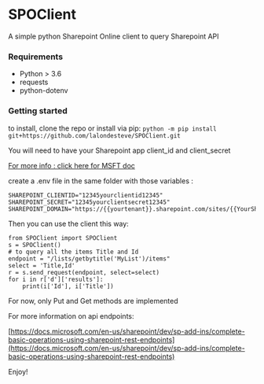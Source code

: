 # SPOClient
A simple python Sharepoint Online client to query Sharepoint API

### Requirements
- Python > 3.6
- requests
- python-dotenv

### Getting started
to install, clone the repo or install via pip:
`python -m pip install git+https://github.com/lalondesteve/SPOClient.git`


You will need to have your Sharepoint app client_id and client_secret

[For more info : click here for MSFT doc](https://docs.microsoft.com/en-us/sharepoint/dev/sp-add-ins/register-sharepoint-add-ins)

create a .env file in the same folder with those variables :
```
SHAREPOINT_CLIENTID="12345yourclientid12345"
SHAREPOINT_SECRET="12345yourclientsecret12345"
SHAREPOINT_DOMAIN="https://{{yourtenant}}.sharepoint.com/sites/{{YourSharepointSite}}"
```
Then you can use the client this way:

```
from SPOClient import SPOClient
s = SPOClient()
# to query all the items Title and Id
endpoint = "/lists/getbytitle('MyList')/items"
select = 'Title,Id'
r = s.send_request(endpoint, select=select)
for i in r['d']['results']:
    print(i['Id'], i['Title'])
```
For now, only Put and Get methods are implemented

For more information on api endpoints:

[https://docs.microsoft.com/en-us/sharepoint/dev/sp-add-ins/complete-basic-operations-using-sharepoint-rest-endpoints](https://docs.microsoft.com/en-us/sharepoint/dev/sp-add-ins/complete-basic-operations-using-sharepoint-rest-endpoints)

Enjoy!